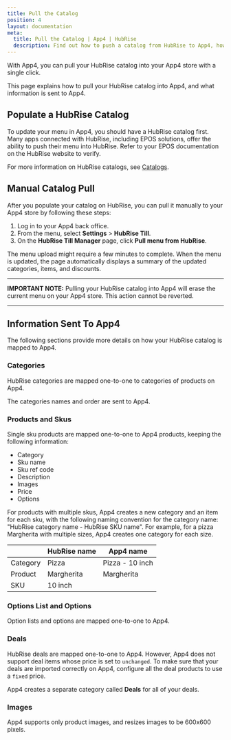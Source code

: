 ```yaml
---
title: Pull the Catalog
position: 4
layout: documentation
meta:
  title: Pull the Catalog | App4 | HubRise
  description: Find out how to push a catalog from HubRise to App4, how items and options are encoded, and which features are supported.
---
```


With App4, you can pull your HubRise catalog into your App4 store with a single click.

This page explains how to pull your HubRise catalog into App4, and what information is sent to App4.

## Populate a HubRise Catalog

To update your menu in App4, you should have a HubRise catalog first. Many apps connected with HubRise, including EPOS solutions, offer the ability to push their menu into HubRise. Refer to your EPOS documentation on the HubRise website to verify.

For more information on HubRise catalogs, see [Catalogs](/docs/catalog/).

## Manual Catalog Pull

After you populate your catalog on HubRise, you can pull it manually to your App4 store by following these steps:

1. Log in to your App4 back office.
1. From the menu, select **Settings** > **HubRise Till**.
1. On the **HubRise Till Manager** page, click **Pull menu from HubRise**.

The menu upload might require a few minutes to complete.
When the menu is updated, the page automatically displays a summary of the updated categories, items, and discounts.

---

**IMPORTANT NOTE:** Pulling your HubRise catalog into App4 will erase the current menu on your App4 store. This action cannot be reverted.

---

## Information Sent To App4

The following sections provide more details on how your HubRise catalog is mapped to App4.

### Categories

HubRise categories are mapped one-to-one to categories of products on App4.

The categories names and order are sent to App4.

### Products and Skus

Single sku products are mapped one-to-one to App4 products, keeping the following information:

- Category
- Sku name
- Sku ref code
- Description
- Images
- Price
- Options

For products with multiple skus, App4 creates a new category and an item for each sku, with the following naming convention for the category name: "HubRise category name - HubRise SKU name".
For example, for a pizza Margherita with multiple sizes, App4 creates one category for each size.

|          | HubRise name | App4 name       |
| -------- | ------------ | --------------- |
| Category | Pizza        | Pizza - 10 inch |
| Product  | Margherita   | Margherita      |
| SKU      | 10 inch      |                 |

### Options List and Options

Option lists and options are mapped one-to-one to App4.

### Deals

HubRise deals are mapped one-to-one to App4. However, App4 does not support deal items whose price is set to `unchanged`.
To make sure that your deals are imported correctly on App4, configure all the deal products to use a `fixed` price.

App4 creates a separate category called **Deals** for all of your deals.

### Images

App4 supports only product images, and resizes images to be 600x600 pixels.
